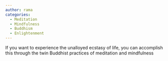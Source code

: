 ```yaml
---
author: rama
categories:
  - Meditation
  - Mindfulness
  - Buddhism
  - Enlightenment
---
```


If you want to experience the unalloyed ecstasy of life, you can accomplish this through the twin Buddhist practices of meditation and mindfulness
